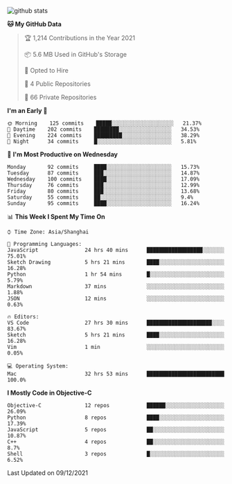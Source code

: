 
![github stats](https://github-readme-stats.vercel.app/api?username=ChesterYue&show_icons=true&count_private=true)

<!-- ![wakatime](https://github-readme-stats.vercel.app/api/wakatime?username=ChesterYue&layout=compact) -->

<!-- ![wakatime](https://github-readme-stats.vercel.app/api/top-langs/?username=ChesterYue&layout=compact) -->

<!--START_SECTION:waka-->
**🐱 My GitHub Data** 

> 🏆 1,214 Contributions in the Year 2021
 > 
> 📦 5.6 MB Used in GitHub's Storage 
 > 
> 💼 Opted to Hire
 > 
> 📜 4 Public Repositories 
 > 
> 🔑 66 Private Repositories  
 > 
**I'm an Early 🐤** 

```text
🌞 Morning    125 commits    █████░░░░░░░░░░░░░░░░░░░░   21.37% 
🌆 Daytime    202 commits    ████████░░░░░░░░░░░░░░░░░   34.53% 
🌃 Evening    224 commits    █████████░░░░░░░░░░░░░░░░   38.29% 
🌙 Night      34 commits     █░░░░░░░░░░░░░░░░░░░░░░░░   5.81%

```
📅 **I'm Most Productive on Wednesday** 

```text
Monday       92 commits     ████░░░░░░░░░░░░░░░░░░░░░   15.73% 
Tuesday      87 commits     ███░░░░░░░░░░░░░░░░░░░░░░   14.87% 
Wednesday    100 commits    ████░░░░░░░░░░░░░░░░░░░░░   17.09% 
Thursday     76 commits     ███░░░░░░░░░░░░░░░░░░░░░░   12.99% 
Friday       80 commits     ███░░░░░░░░░░░░░░░░░░░░░░   13.68% 
Saturday     55 commits     ██░░░░░░░░░░░░░░░░░░░░░░░   9.4% 
Sunday       95 commits     ████░░░░░░░░░░░░░░░░░░░░░   16.24%

```


📊 **This Week I Spent My Time On** 

```text
⌚︎ Time Zone: Asia/Shanghai

💬 Programming Languages: 
JavaScript               24 hrs 40 mins      ██████████████████░░░░░░░   75.01% 
Sketch Drawing           5 hrs 21 mins       ████░░░░░░░░░░░░░░░░░░░░░   16.28% 
Python                   1 hr 54 mins        █░░░░░░░░░░░░░░░░░░░░░░░░   5.79% 
Markdown                 37 mins             ░░░░░░░░░░░░░░░░░░░░░░░░░   1.88% 
JSON                     12 mins             ░░░░░░░░░░░░░░░░░░░░░░░░░   0.63%

🔥 Editors: 
VS Code                  27 hrs 30 mins      █████████████████████░░░░   83.67% 
Sketch                   5 hrs 21 mins       ████░░░░░░░░░░░░░░░░░░░░░   16.28% 
Vim                      1 min               ░░░░░░░░░░░░░░░░░░░░░░░░░   0.05%

💻 Operating System: 
Mac                      32 hrs 53 mins      █████████████████████████   100.0%

```

**I Mostly Code in Objective-C** 

```text
Objective-C              12 repos            ██████░░░░░░░░░░░░░░░░░░░   26.09% 
Python                   8 repos             ████░░░░░░░░░░░░░░░░░░░░░   17.39% 
JavaScript               5 repos             ██░░░░░░░░░░░░░░░░░░░░░░░   10.87% 
C++                      4 repos             ██░░░░░░░░░░░░░░░░░░░░░░░   8.7% 
Shell                    3 repos             █░░░░░░░░░░░░░░░░░░░░░░░░   6.52%

```



 Last Updated on 09/12/2021
<!--END_SECTION:waka-->